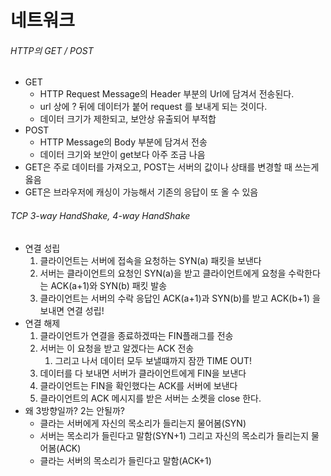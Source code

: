 # 네트워크

###### HTTP의 GET / POST

- GET
  - HTTP Request Message의 Header 부분의 Url에 담겨서 전송된다. 
  - url 상에 ? 뒤에 데이터가 붙어 request 를 보내게 되는 것이다. 
  - 데이터 크기가 제한되고, 보안상 유출되어 부적합
- POST
  - HTTP Message의 Body 부분에 담겨서 전송
  - 데이터 크기와 보안이 get보다 아주 조금 나음
- GET은 주로 데이터를 가져오고, POST는 서버의 값이나 상태를 변경할 때 쓰는게 옳음
- GET은 브라우저에 캐싱이 가능해서 기존의 응답이 또 올 수 있음

###### TCP 3-way HandShake, 4-way HandShake

- 연결 성립
  1. 클라이언트는 서버에 접속을 요청하는 SYN(a) 패킷을 보낸다
  2. 서버는 클라이언트의 요청인 SYN(a)을 받고 클라이언트에게 요청을 수락한다는 ACK(a+1)와 SYN(b) 패킷 발송
  3. 클라이언트는 서버의 수락 응답인 ACK(a+1)과 SYN(b)를 받고  ACK(b+1) 을 보내면 연결 성립!
- 연결 해제
  1. 클라이언트가 연결을 종료하겠따는 FIN플래그를 전송
  2. 서버는 이 요청을 받고 알겠다는 ACK 전송
     1. 그리고 나서 데이터 모두 보낼떄까지 잠깐 TIME OUT!
  3. 데이터를 다 보내면 서버가 클라이언트에게 FIN을 보낸다
  4. 클라이언트는 FIN을 확인했다는 ACK를 서버에 보낸다
  5. 클라이언트의 ACK 메시지를 받은 서버는 소켓을 close 한다.
- 왜 3방향일까? 2는 안될까?
  - 클라는 서버에게 자신의 목소리가 들리는지 물어봄(SYN)
  - 서버는 목소리가 들린다고 말함(SYN+1) 그리고 자신의 목소리가 들리는지 물어봄(ACK)
  - 클라는 서버의 목소리가 들린다고 말함(ACK+1)